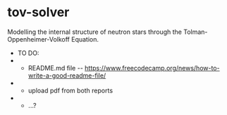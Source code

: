 # tov-solver
Modelling the internal structure of neutron stars through the Tolman-Oppenheimer-Volkoff Equation.


- TO DO:
- - README.md file -- https://www.freecodecamp.org/news/how-to-write-a-good-readme-file/
- - upload pdf from both reports
- - ...?
